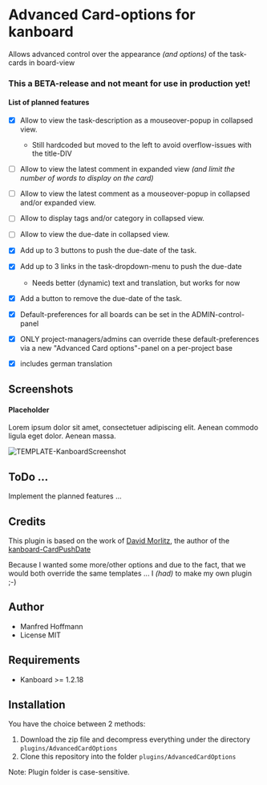 Advanced Card-options for kanboard
==================================

Allows advanced control over the appearance _(and options)_ of the task-cards in board-view

### This a BETA-release and not meant for use in production yet!

#### List of planned features
- [x] Allow to view the task-description as a mouseover-popup in collapsed view.
  - Still hardcoded but moved to the left to avoid overflow-issues with the title-DIV
- [ ] Allow to view the latest comment in expanded view _(and limit the number of words to display on the card)_
- [ ] Allow to view the latest comment as a mouseover-popup in collapsed and/or expanded view.
- [ ] Allow to display tags and/or category in collapsed view.
- [ ] Allow to view the due-date in collapsed view.
- [x] Add up to 3 buttons to push the due-date of the task.
- [x] Add up to 3 links in the task-dropdown-menu to push the due-date
  - Needs better (dynamic) text and translation, but works for now
- [x] Add a button to remove the due-date of the task.
- [x] Default-preferences for all boards can be set in the ADMIN-control-panel
- [x] ONLY project-managers/admins can override these default-preferences via a new "Advanced Card options"-panel on a per-project base
- [x] includes german translation


Screenshots
-----------

#### Placeholder
Lorem ipsum dolor sit amet, consectetuer adipiscing elit. Aenean commodo ligula eget dolor. Aenean massa.

![TEMPLATE-KanboardScreenshot](https://user-images.githubusercontent.com/48651533/115109569-dc8b3500-9f76-11eb-98c6-341d3cc56df9.png)



ToDo ...
--------
Implement the planned features ...


Credits
-------
This plugin is based on the work of [David Morlitz](https://github.com/dmorlitz), the author of the [kanboard-CardPushDate](https://github.com/dmorlitz/kanboard-CardPushDate)

Because I wanted some more/other options and due to the fact, that we would both override the same templates ... I _(had)_ to make my own plugin ;-)

Author
------

- Manfred Hoffmann
- License MIT

Requirements
------------

- Kanboard >= 1.2.18

Installation
------------

You have the choice between 2 methods:

1. Download the zip file and decompress everything under the directory `plugins/AdvancedCardOptions`
2. Clone this repository into the folder `plugins/AdvancedCardOptions`

Note: Plugin folder is case-sensitive.
